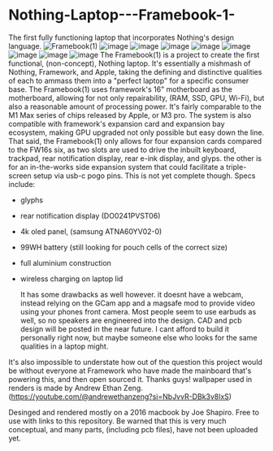 # Nothing-Laptop---Framebook-1-
The first fully functioning laptop that incorporates Nothing's design language.
![Framebook(1)](https://github.com/user-attachments/assets/33d73c67-33bb-4ea5-a55e-ba2ab2767e0f)
![image](https://github.com/user-attachments/assets/1ec1e898-1779-42c4-9a47-8270ef1d03cb)
![image](https://github.com/user-attachments/assets/1c8a3c03-a9ca-4127-886c-4beb500803eb)
![image](https://github.com/user-attachments/assets/87d06d63-4dda-4d0c-a618-a58a63422a90)
![image](https://github.com/user-attachments/assets/81115ad1-8610-4539-bf93-1e56e0314cd0)
![image](https://github.com/user-attachments/assets/d1f4ff31-12c1-4050-9d8e-ea51281bd2d3)
![image](https://github.com/user-attachments/assets/de273a3b-8489-44e7-b0dc-57d50b809fb6)
![image](https://github.com/user-attachments/assets/2dc25a8d-e2a0-495a-b14d-137410c4f0f3)
![image](https://github.com/user-attachments/assets/b69c7a0d-3c77-47d8-aff1-4fdd36b73814)
The Framebook(1) is a project to create the first functional, (non-concept), Nothing laptop. It's essentially a mishmash of Nothing, Framework, and Apple, taking the defining and distinctive qualities of each to ammass them into a "perfect laptop" for a specific consumer base. The Framebook(1) uses framework's 16" motherboard as the motherboard, allowing for not only repairability, (RAM, SSD, GPU, Wi-Fi), but also a reasonable amount of processing power. It's fairly comparable to the M1 Max series of chips released by Apple, or M3 pro. The system is also compatible with framework's expansion card and expansion bay ecosystem, making GPU upgraded not only possible but easy down the line. That said, the Framebook(1) only allows for four expansion cards compared to the FW16s six, as two slots are used to drive the inbuilt keyboard, trackpad, rear notification display, rear e-ink display, and glyps. the other is for an in-the-works side expansion system that could facilitate a triple-screen setup via usb-c pogo pins. This is not yet complete though. 
Specs include:
- glyphs
- rear notification display (DO0241PVST06)
- 4k oled panel, (samsung  ATNA60YV02-0)
- 99WH battery (still looking for pouch cells of the correct size)
- full aluminium construction
- wireless charging on laptop lid

  It has some drawbacks as well however. it doesnt have a webcam, instead relying on the GCam app and a magsafe mod to provide video using your phones front camera. Most people seem to use earbuds as well, so no speakers are engineered into the design. CAD and pcb design will be posted in the near future. I cant afford to build it personally right now, but maybe someone else who looks for the same qualities in a laptop might.

It's also impossible to understate how out of the question this project would be without everyone at Framework who have made the mainboard that's powering this, and then open sourced it. Thanks guys!
wallpaper used in renders is made by Andrew Ethan Zeng. (https://youtube.com/@andrewethanzeng?si=NbJvvR-DBk3v8lxS)

Desinged and rendered mostly on a 2016 macbook by Joe Shapiro. Free to use with links to this repository. Be warned that this is very much conceptual, and many parts, (including pcb files), have not been uploaded yet.
